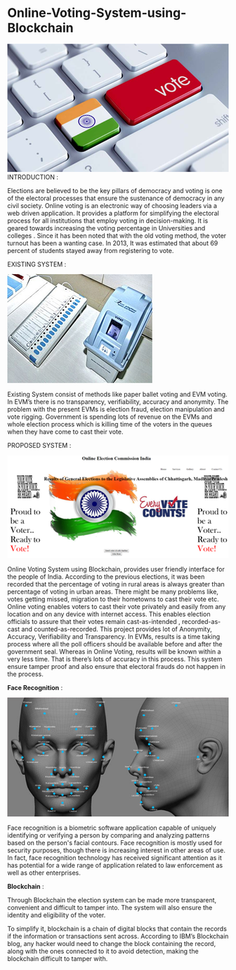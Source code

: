 # Online-Voting-System-using-Blockchain


![Image-Intro](Images/13.jpg)
INTRODUCTION :

Elections are believed to be the key pillars of democracy and voting is one of the electoral processes that ensure the sustenance of democracy in any civil society. Online voting is an electronic way of choosing leaders via a web driven application. It  provides a platform for simplifying the electoral process for all institutions that employ voting in decision-making. It is geared towards increasing the voting percentage in Universities and colleges . Since it has been noted that with the old voting method, the voter turnout has been a wanting case. In 2013, It was estimated that about 69 percent of students stayed away from registering to vote.



EXISTING SYSTEM :


![Image-Intro](Images/evm.jpg)

Existing System consist of methods like paper ballet voting and EVM voting. In EVM’s there is no transparency, verifiability, accuracy and anonymity. The problem with the present EVMs is election fraud, election manipulation and vote rigging. Government is spending lots of revenue on the EVMs and whole election process which is killing time of the voters in the queues when they have come to cast their vote.


PROPOSED SYSTEM :

![Image-proposed](Images/Capture1.PNG)

Online Voting System using Blockchain, provides user friendly interface for the people of India. According to the previous elections, it was been recorded that the percentage of voting in rural areas is always greater than percentage of voting in urban areas. There might be many problems like, votes getting missed, migration to their hometowns to cast their vote etc. Online voting enables voters to cast their vote privately and easily from any location and on any device with internet access. This enables election officials to assure that their votes remain cast-as-intended , recorded-as-cast and counted-as-recorded. This project provides lot of Anonymity, Accuracy, Verifiability and Transparency. In EVMs, results is a time taking process where all the poll officers should be available before and after the government seal. Whereas in Online Voting, results will be known within a very less time. That is there’s lots of accuracy in this process. This system ensure tamper proof and also ensure that electoral frauds do not happen in the process.

**Face Recognition** :

![Image-Face](Images/facial_recognition-100245056-large.jpg)

Face recognition is a biometric software application capable of uniquely identifying or verifying a person by comparing and analyzing patterns based on the person's facial contours. Face recognition is mostly used for security purposes, though there is increasing interest in other areas of use. In fact, face recognition technology has received significant attention as it has potential for a wide range of application related to law enforcement as well as other enterprises.

**Blockchain** :

Through Blockchain the election system can be made more transparent, convenient and difficult to tamper into. The system will also ensure the identity and eligibility of the voter.

To simplify it, blockchain is a chain of digital blocks that contain the records if the information or transactions sent across. According to IBM’s Blockchain blog, any hacker would need to change the block containing the record, along with the ones connected to it to avoid detection, making the blockchain difficult to tamper with.

